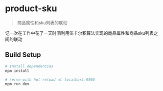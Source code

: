 # product-sku

> 商品属性和sku列表的联动

记一次在工作中花了一天时间利用笛卡尔积算法实现的商品属性和商品sku列表之间的联动

## Build Setup

``` bash
# install dependencies
npm install

# serve with hot reload at localhost:9065
npm run dev
```

